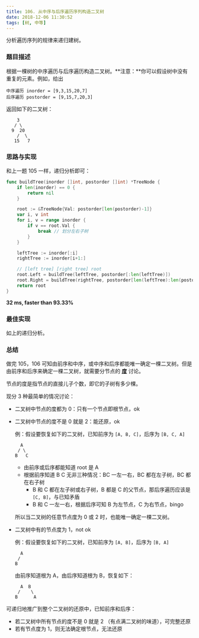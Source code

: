```yaml
---
title: 106. 从中序与后序遍历序列构造二叉树
date: 2018-12-06 11:30:52
tags: [树, 中等]
---
```

分析遍历序列的规律来递归建树。

<!-- more -->

### 题目描述

根据一棵树的中序遍历与后序遍历构造二叉树。**注意：**你可以假设树中没有重复的元素。例如，给出

```
中序遍历 inorder = [9,3,15,20,7]
后序遍历 postorder = [9,15,7,20,3]
```

返回如下的二叉树：

```
    3
   / \
  9  20
    /  \
   15   7
```



### 思路与实现

和上一题 105 一样，递归分析即可：

```go
func buildTree(inorder []int, postorder []int) *TreeNode {
	if len(inorder) == 0 {
		return nil
	}

	root := &TreeNode{Val: postorder[len(postorder)-1]}
	var i, v int
	for i, v = range inorder {
		if v == root.Val {
			break // 划分左右子树
		}
	}

	leftTree := inorder[:i]
	rightTree := inorder[i+1:]

	// [left tree] [right tree] root
	root.Left = buildTree(leftTree, postorder[:len(leftTree)])
	root.Right = buildTree(rightTree, postorder[len(leftTree):len(postorder)-1])
	return root
}
```

**32 ms, faster than 93.33%**



### 最佳实现

如上的递归分析。



### 总结

做完 105，106 可知由前序和中序，或中序和后序都能唯一确定一棵二叉树。但是由前序和后序来确定一棵二叉树，就需要分节点的 <u>**度**</u> 讨论。

节点的度是指节点的直接儿子个数，即它的子树有多少棵。

现分 3 种最简单的情况讨论：

- 二叉树中节点的度都为 0：只有一个节点即根节点，ok

- 二叉树中节点的度不是 0 就是 2：能还原，ok

  例：假设要恢复如下的二叉树，已知前序为 `[A, B, C]`，后序为 `[B, C, A]`

  ```
    A
   / \
  B   C
  ```

  - 由前序或后序都能知道 root 是 A
  - 根据前序知道 B C 无非三种情况：BC 一左一右，BC 都在左子树，BC 都在右子树
    - B 和 C 都在左子树或右子树，B 都是 C 的父节点，那后序遍历应该是 `[C, B]`，与已知矛盾
    - B 和 C 一左一右，根据后序可知 B 为左节点，C 为右节点，bingo

  所以当二叉树的任意节点度为 0 或 2 时，也能唯一确定一棵二叉树。

- 二叉树中有的节点度为 1，not ok

  例：假设要恢复如下的二叉树，已知前序为 `[A, B]`，后序为 `[B, A]`

  ```
    A
   /
  B  
  ```

  由前序知道根为 A，由后序知道根为 B，恢复如下：

  ```
    A  B
   /    \
  B      A
  ```


可递归地推广到整个二叉树的还原中，已知前序和后序：

- 若二叉树中所有节点的度不是 0 就是 2 （有点满二叉树的味道），可完整还原
- 若有节点度为 1，则无法确定根节点，无法还原